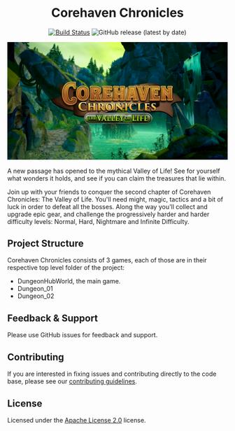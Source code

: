 <div align="center">

# Corehaven Chronicles

[![Build Status](https://github.com/ManticoreGamesInc/Corehaven/workflows/CI/badge.svg)](https://github.com/ManticoreGamesInc/Corehaven/actions/workflows/ci.yml?query=workflow%3ACI%29)
![GitHub release (latest by date)](https://img.shields.io/github/v/release/ManticoreGamesInc/Corehaven?style=plastic)

[![](Screenshots/corehaven_banner.png)](https://www.coregames.com/games/a91218/corehaven)

</div>

A new passage has opened to the mythical Valley of Life! See for yourself what wonders it holds, and see if you can claim the treasures that lie within.

Join up with your friends to conquer the second chapter of Corehaven Chronicles: The Valley of Life. You'll need might, magic, tactics and a bit of luck in order to defeat all the bosses. Along the way you'll collect and upgrade epic gear, and challenge the progressively harder and harder difficulty levels: Normal, Hard, Nightmare and Infinite Difficulty.

## Project Structure

Corehaven Chronicles consists of 3 games, each of those are in their respective top level folder of the project:

- DungeonHubWorld, the main game.
- Dungeon_01
- Dungeon_02

## Feedback & Support

Please use GitHub issues for feedback and support.

## Contributing

If you are interested in fixing issues and contributing directly to the code base, please see our [contributing guidelines](CONTRIBUTING.md).

## License

Licensed under the [Apache License 2.0](LICENSE) license.
